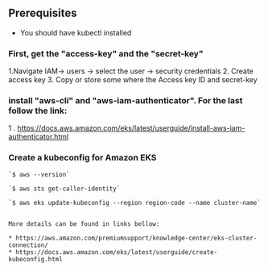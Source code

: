 


## Prerequisites
  * You should have kubectl installed


### First, get the "access-key" and the "secret-key"
 1.Navigate IAM-> users -> select  the user -> security credentials 
 2. Create access key
 3. Copy or store some where the Access key ID and secret-key
 
### install "aws-cli" and  "aws-iam-authenticator". For the last follow the link:
  1 . https://docs.aws.amazon.com/eks/latest/userguide/install-aws-iam-authenticator.html
  
### Create a kubeconfig for Amazon EKS

    `$ aws --version`

    `$ aws sts get-caller-identity`

    `$ aws eks update-kubeconfig --region region-code --name cluster-name`

    
    More details can be found in links bellow:
    
    * https://aws.amazon.com/premiumsupport/knowledge-center/eks-cluster-connection/
    * https://docs.aws.amazon.com/eks/latest/userguide/create-kubeconfig.html
 
